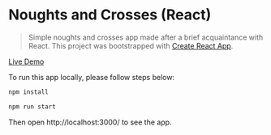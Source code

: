 # Noughts and Crosses (React)

> Simple noughts and crosses app made after a brief acquaintance with React. This project was bootstrapped with [Create React App](https://github.com/facebookincubator/create-react-app).

[Live Demo](https://stassribnyi.github.io/noughts-n-crosses-react/)

To run this app locally, please follow steps below:

```sh
npm install

npm run start
```

Then open http://localhost:3000/ to see the app.
